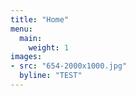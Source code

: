 ```yaml
---
title: "Home"
menu:
  main:
    weight: 1
images: 
- src: "654-2000x1000.jpg"
  byline: "TEST"
---
```


